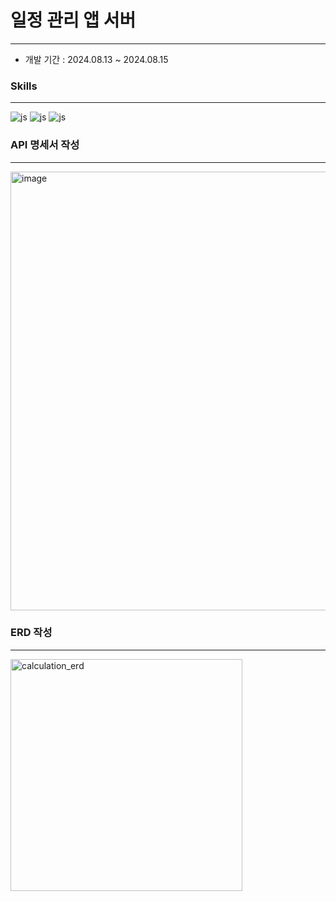 # 일정 관리 앱 서버

---
* 개발 기간 : 2024.08.13 ~ 2024.08.15

### 






### Skills
___


![js](https://img.shields.io/badge/Java-ED8B00?style=for-the-badge&logo=openjdk&logoColor=white)
![js](https://img.shields.io/badge/Spring-6DB33F?style=for-the-badge&logo=spring&logoColor=white)
![js](https://img.shields.io/badge/MySQL-00000F?style=for-the-badge&logo=mysql&logoColor=white)

###


### API 명세서 작성

---
<img width="702" alt="image" src="https://github.com/user-attachments/assets/276906a1-d8ed-443e-be82-62063ffe19f6">



###

### ERD 작성

---

<img width="371" alt="calculation_erd" src="https://github.com/user-attachments/assets/24cb1114-8be1-49af-b110-678cdd76b0f3">


###






